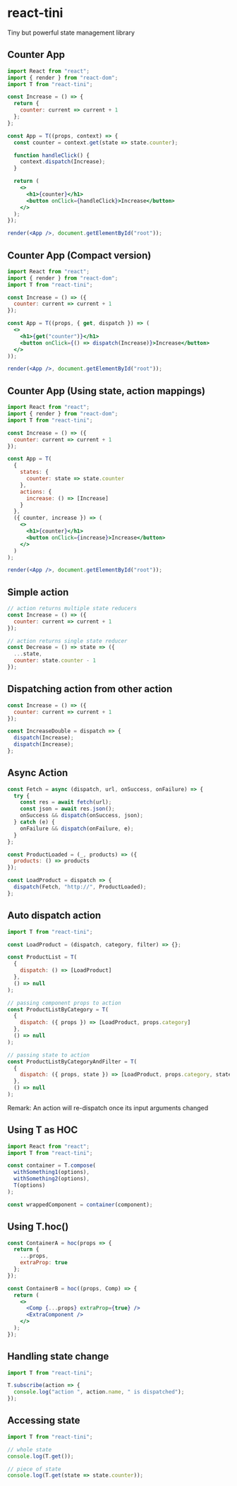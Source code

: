 # react-tini

Tiny but powerful state management library

## Counter App

```jsx harmony
import React from "react";
import { render } from "react-dom";
import T from "react-tini";

const Increase = () => {
  return {
    counter: current => current + 1
  };
};

const App = T((props, context) => {
  const counter = context.get(state => state.counter);

  function handleClick() {
    context.dispatch(Increase);
  }

  return (
    <>
      <h1>{counter}</h1>
      <button onClick={handleClick}>Increase</button>
    </>
  );
});

render(<App />, document.getElementById("root"));
```

## Counter App (Compact version)

```jsx harmony
import React from "react";
import { render } from "react-dom";
import T from "react-tini";

const Increase = () => ({
  counter: current => current + 1
});

const App = T((props, { get, dispatch }) => (
  <>
    <h1>{get("counter")}</h1>
    <button onClick={() => dispatch(Increase)}>Increase</button>
  </>
));

render(<App />, document.getElementById("root"));
```

## Counter App (Using state, action mappings)

```jsx harmony
import React from "react";
import { render } from "react-dom";
import T from "react-tini";

const Increase = () => ({
  counter: current => current + 1
});

const App = T(
  {
    states: {
      counter: state => state.counter
    },
    actions: {
      increase: () => [Increase]
    }
  },
  ({ counter, increase }) => (
    <>
      <h1>{counter}</h1>
      <button onClick={increase}>Increase</button>
    </>
  )
);

render(<App />, document.getElementById("root"));
```

## Simple action

```jsx harmony
// action returns multiple state reducers
const Increase = () => ({
  counter: current => current + 1
});

// action returns single state reducer
const Decrease = () => state => ({
  ...state,
  counter: state.counter - 1
});
```

## Dispatching action from other action

```jsx harmony
const Increase = () => ({
  counter: current => current + 1
});

const IncreaseDouble = dispatch => {
  dispatch(Increase);
  dispatch(Increase);
};
```

## Async Action

```jsx harmony
const Fetch = async (dispatch, url, onSuccess, onFailure) => {
  try {
    const res = await fetch(url);
    const json = await res.json();
    onSuccess && dispatch(onSuccess, json);
  } catch (e) {
    onFailure && dispatch(onFailure, e);
  }
};

const ProductLoaded = (_, products) => ({
  products: () => products
});

const LoadProduct = dispatch => {
  dispatch(Fetch, "http://", ProductLoaded);
};
```

## Auto dispatch action

```jsx harmony
import T from "react-tini";

const LoadProduct = (dispatch, category, filter) => {};

const ProductList = T(
  {
    dispatch: () => [LoadProduct]
  },
  () => null
);

// passing component props to action
const ProductListByCategory = T(
  {
    dispatch: ({ props }) => [LoadProduct, props.category]
  },
  () => null
);

// passing state to action
const ProductListByCategoryAndFilter = T(
  {
    dispatch: ({ props, state }) => [LoadProduct, props.category, state.filter]
  },
  () => null
);
```

Remark: An action will re-dispatch once its input arguments changed

## Using T as HOC

```jsx harmony
import React from "react";
import T from "react-tini";

const container = T.compose(
  withSomething1(options),
  withSomething2(options),
  T(options)
);

const wrappedComponent = container(component);
```

## Using T.hoc()

```jsx harmony
const ContainerA = hoc(props => {
  return {
    ...props,
    extraProp: true
  };
});

const ContainerB = hoc((props, Comp) => {
  return (
    <>
      <Comp {...props} extraProp={true} />
      <ExtraComponent />
    </>
  );
});
```

## Handling state change

```jsx harmony
import T from "react-tini";

T.subscribe(action => {
  console.log("action ", action.name, " is dispatched");
});
```

## Accessing state

```jsx harmony
import T from "react-tini";

// whole state
console.log(T.get());

// piece of state
console.log(T.get(state => state.counter));
```
